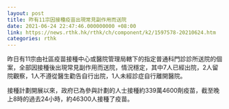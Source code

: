 ```yaml
---
layout: post
title: 昨有11宗因接種疫苗出現常見副作用而送院
date: 2021-06-24 22:47:46.000000000 +08:00
link: https://news.rthk.hk/rthk/ch/component/k2/1597578-20210624.htm
categories: rthk
---
```


昨日有11宗由社區疫苗接種中心或醫院管理局轄下的指定普通科門診診所送院的個案，全部因接種後出現常見副作用而送院，情況穩定，其中7人已經出院，2人留院觀察，1人不遵從醫生勸告自行出院，1人未經診症自行離開醫院。

接種計劃開展以來，政府已為參與計劃的人士接種約339萬4600劑疫苗，截至晚上8時的過去24小時，約46300人接種了疫苗。

